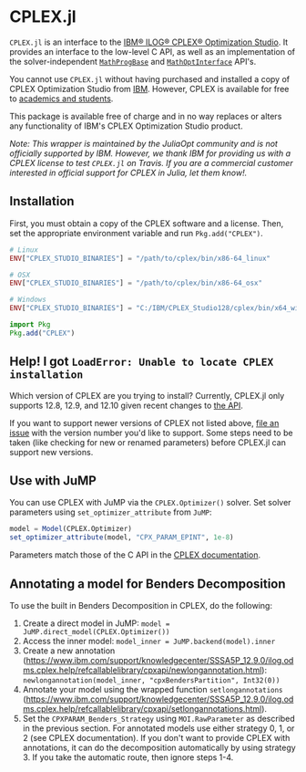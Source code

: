 # CPLEX.jl

`CPLEX.jl` is an interface to the [IBM® ILOG® CPLEX® Optimization
Studio](https://www.ibm.com/products/ilog-cplex-optimization-studio). It
provides an interface to the low-level C API, as well as an implementation of
the solver-independent
[`MathProgBase`](https://github.com/JuliaOpt/MathProgBase.jl) and
[`MathOptInterface`](https://github.com/JuliaOpt/MathOptInterface.jl) API's.

You cannot use `CPLEX.jl` without having purchased and installed a copy of CPLEX
Optimization Studio from [IBM](http://www.ibm.com/). However, CPLEX is
available for free to [academics and students](http://ibm.biz/Bdzvqw).

This package is available free of charge and in no way replaces or alters any
functionality of IBM's CPLEX Optimization Studio product.

*Note: This wrapper is maintained by the JuliaOpt community and is not
officially supported by IBM. However, we thank IBM for providing us with a
CPLEX license to test `CPLEX.jl` on Travis. If you are a commercial customer
interested in official support for CPLEX in Julia, let them know!.*

## Installation

First, you must obtain a copy of the CPLEX software and a license. Then, set the
appropriate environment variable and run `Pkg.add("CPLEX")`.

```julia
# Linux
ENV["CPLEX_STUDIO_BINARIES"] = "/path/to/cplex/bin/x86-64_linux"

# OSX
ENV["CPLEX_STUDIO_BINARIES"] = "/path/to/cplex/bin/x86-64_osx"

# Windows
ENV["CPLEX_STUDIO_BINARIES"] = "C:/IBM/CPLEX_Studio128/cplex/bin/x64_win64"

import Pkg
Pkg.add("CPLEX")
```

## Help! I got `LoadError: Unable to locate CPLEX installation`

Which version of CPLEX are you trying to install? Currently, CPLEX.jl only
supports 12.8, 12.9, and 12.10 given recent changes to
[the API](https://www.ibm.com/support/knowledgecenter/en/SSSA5P_12.9.0/ilog.odms.studio.help/CPLEX/ReleaseNotes/topics/releasenotes1290/removed.html).

If you want to support newer versions of CPLEX not listed above, [file an
issue](https://github.com/JuliaOpt/CPLEX.jl/issues/new) with the version
number you'd like to support. Some steps need to be taken (like checking for
new or renamed parameters) before CPLEX.jl can support new versions.

## Use with JuMP

You can use CPLEX with JuMP via the `CPLEX.Optimizer()` solver.
Set solver parameters using `set_optimizer_attribute` from `JuMP`:

```julia
model = Model(CPLEX.Optimizer)
set_optimizer_attribute(model, "CPX_PARAM_EPINT", 1e-8)
```

Parameters match those of the C API in the [CPLEX documentation](https://www.ibm.com/support/knowledgecenter/SSSA5P_12.9.0/ilog.odms.cplex.help/CPLEX/Parameters/topics/introListAlpha.html).

## Annotating a model for Benders Decomposition

To use the built in Benders Decomposition in CPLEX, do the following:
1) Create a direct model in JuMP: `model = JuMP.direct_model(CPLEX.Optimizer())`
2) Access the inner model: `model_inner = JuMP.backend(model).inner`
3) Create a new annotation (https://www.ibm.com/support/knowledgecenter/SSSA5P_12.9.0/ilog.odms.cplex.help/refcallablelibrary/cpxapi/newlongannotation.html): `newlongannotation(model_inner, "cpxBendersPartition", Int32(0))`
4) Annotate your model using the wrapped function `setlongannotations` (https://www.ibm.com/support/knowledgecenter/SSSA5P_12.9.0/ilog.odms.cplex.help/refcallablelibrary/cpxapi/setlongannotations.html).
5) Set the `CPXPARAM_Benders_Strategy` using `MOI.RawParameter` as described in the previous section. For annotated models use either strategy 0, 1, or 2 (see CPLEX documentation). If you don't want to provide CPLEX with annotations, it can do the decomposition automatically by using strategy 3. If you take the automatic route, then ignore steps 1-4.
